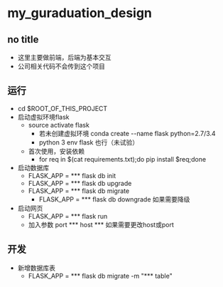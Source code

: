 # my_guraduation_design
## no title
- 这里主要做前端，后端为基本交互
- 公司相关代码不会传到这个项目

## 运行
- cd $ROOT_OF_THIS_PROJECT
- 启动虚拟环境flask
    - source activate flask
        - 若未创建虚拟环境 conda create --name flask python=2.7/3.4
        - python 3 env flask 也行（未试验）
    - 首次使用，安装依赖
        - for req in $(cat requirements.txt);do pip install $req;done
- 启动数据库
    - FLASK_APP = *** flask db init
    - FLASK_APP = *** flask db upgrade
    - FLASK_APP = *** flask db migrate
        - FLASK_APP = *** flask db downgrade 如果需要降级
- 启动网页
    - FLASK_APP = *** flask run
    - 加入参数 port *** host *** 如果需要更改host或port

## 开发
- 新增数据库表
    - FLASK_APP = *** flask db migrate -m "*** table"
